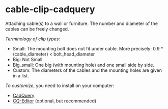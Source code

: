 # cable-clip-cadquery

Attaching cable(s) to a wall or furniture. The number and diameter of the cables can be freely changed.

*Terminology of clip types:*
- Small: The mounting bolt does not fit under cable. More precisely: 0.9 * (cable_diameter) < bolt_head_diameter
- Big: Not Small
- Big_small: One big (with mounting hole) and one small side by side.
- Custom: The diameters of the cables and the mounting holes are given in a list.

*To customize*, you need to install on your computer:
- [CadQuery](https://cadquery.readthedocs.io/en/latest/installation.html)
- [CQ-Editor](https://cadquery.readthedocs.io/en/latest/installation.html#adding-a-nicer-gui-via-cq-editor) (optional, but recommended)
